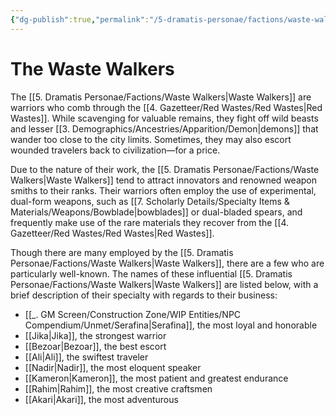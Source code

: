 ```yaml
---
{"dg-publish":true,"permalink":"/5-dramatis-personae/factions/waste-walkers/","noteIcon":""}
---
```


# The Waste Walkers

The [[5. Dramatis Personae/Factions/Waste Walkers\|Waste Walkers]] are warriors who comb through the [[4. Gazetteer/Red Wastes/Red Wastes\|Red Wastes]]. While scavenging for valuable remains, they fight off wild beasts and lesser [[3. Demographics/Ancestries/Apparition/Demon\|demons]] that wander too close to the city limits. Sometimes, they may also escort wounded travelers back to civilization—for a price. 

Due to the nature of their work, the [[5. Dramatis Personae/Factions/Waste Walkers\|Waste Walkers]] tend to attract innovators and renowned weapon smiths to their ranks. Their warriors often employ the use of experimental, dual-form weapons, such as [[7. Scholarly Details/Specialty Items & Materials/Weapons/Bowblade\|bowblades]] or dual-bladed spears, and frequently make use of the rare materials they recover from the [[4. Gazetteer/Red Wastes/Red Wastes\|Red Wastes]].

Though there are many employed by the [[5. Dramatis Personae/Factions/Waste Walkers\|Waste Walkers]], there are a few who are particularly well-known. The names of these influential [[5. Dramatis Personae/Factions/Waste Walkers\|Waste Walkers]] are listed below, with a brief description of their specialty with regards to their business:

- [[_. GM Screen/Construction Zone/WIP Entities/NPC Compendium/Unmet/Serafina\|Serafina]], the most loyal and honorable
- [[Jika\|Jika]], the strongest warrior
- [[Bezoar\|Bezoar]], the best escort 
- [[Ali\|Ali]], the swiftest traveler
- [[Nadir\|Nadir]], the most eloquent speaker 
- [[Kameron\|Kameron]], the most patient and greatest endurance 
- [[Rahim\|Rahim]], the most creative craftsmen 
- [[Akari\|Akari]], the most adventurous  
